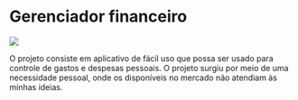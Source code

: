 <html>
<head>

</head>

<body>
<h1>Gerenciador financeiro</h1>
<img src="https://user-images.githubusercontent.com/53051138/132551334-924f6cf3-6d11-44fc-8910-ec3120785ec4.png" ></body>

<p>
     O projeto consiste em aplicativo de fácil uso que possa ser usado para controle de gastos e despesas pessoais. O projeto surgiu por meio de uma necessidade pessoal,
     onde os disponíveis no mercado não atendiam às minhas ideias.
</p> 

</html>



